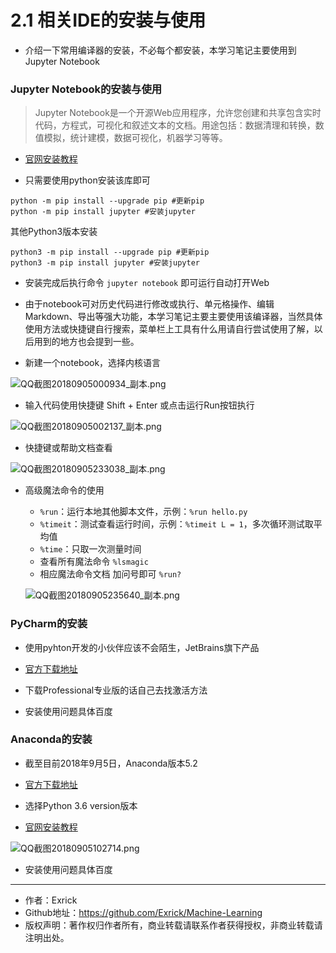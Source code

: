 # 2.1 相关IDE的安装与使用

- 介绍一下常用编译器的安装，不必每个都安装，本学习笔记主要使用到Jupyter Notebook

### Jupyter Notebook的安装与使用

> Jupyter Notebook是一个开源Web应用程序，允许您创建和共享包含实时代码，方程式，可视化和叙述文本的文档。用途包括：数据清理和转换，数值模拟，统计建模，数据可视化，机器学习等等。

- [官网安装教程](http://jupyter.org/install)

- 只需要使用python安装该库即可

```
python -m pip install --upgrade pip #更新pip
python -m pip install jupyter #安装jupyter
```
其他Python3版本安装
```
python3 -m pip install --upgrade pip #更新pip
python3 -m pip install jupyter #安装jupyter
```
- 安装完成后执行命令 `jupyter notebook` 即可运行自动打开Web

- 由于notebook可对历史代码进行修改或执行、单元格操作、编辑Markdown、导出等强大功能，本学习笔记主要主要使用该编译器，当然具体使用方法或快捷键自行搜索，菜单栏上工具有什么用请自行尝试使用了解，以后用到的地方也会提到一些。

- 新建一个notebook，选择内核语言

![QQ截图20180905000934_副本.png](https://i.loli.net/2018/09/05/5b8eafee6da67.png)

- 输入代码使用快捷键 Shift + Enter 或点击运行Run按钮执行

![QQ截图20180905002137_副本.png](https://i.loli.net/2018/09/05/5b8eb1f0e1030.png)

- 快捷键或帮助文档查看

![QQ截图20180905233038_副本.png](https://i.loli.net/2018/09/05/5b8ff7db3cc99.png)

- 高级魔法命令的使用

    - `%run`：运行本地其他脚本文件，示例：`%run hello.py`
    - `%timeit`：测试查看运行时间，示例：`%timeit L = 1`，多次循环测试取平均值
    - `%time`：只取一次测量时间
    - 查看所有魔法命令 `%lsmagic`
    - 相应魔法命令文档 加问号即可 `%run?`

    ![QQ截图20180905235640_副本.png](https://i.loli.net/2018/09/05/5b8ffce1e1bc3.png)

### PyCharm的安装

- 使用pyhton开发的小伙伴应该不会陌生，JetBrains旗下产品

- [官方下载地址](https://www.jetbrains.com/pycharm/download/#section=windows)

- 下载Professional专业版的话自己去找激活方法

- 安装使用问题具体百度

### Anaconda的安装

- 截至目前2018年9月5日，Anaconda版本5.2

- [官方下载地址](https://www.anaconda.com/download/)

- 选择Python 3.6 version版本

- [官网安装教程](http://docs.anaconda.com/anaconda/install/windows/)

![QQ截图20180905102714.png](https://i.loli.net/2018/09/05/5b8f3f292314b.png)

- 安装使用问题具体百度

---

- 作者：Exrick
- Github地址：https://github.com/Exrick/Machine-Learning
- 版权声明：著作权归作者所有，商业转载请联系作者获得授权，非商业转载请注明出处。
